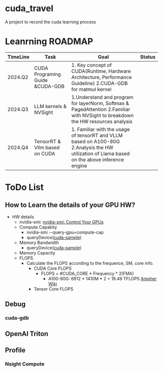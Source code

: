 # cuda_travel
A project to record the cuda learning process

# Leanrning ROADMAP 
|   TimeLine |Task  |Goal| Status
| -----------| ------------- |-----------| ------------- |
|2024.Q2     |CUDA Programing Guide &CUDA-GDB| 1. Key concept of  CUDA(Runtime, Hardware Architecture, Performance Guideline) 2.CUDA-GDB for matmul kernel |   |   |
|2024.Q3     |LLM kernels & NVSight | 1.Understand and program for layerNorm, Softmax & PagedAttention 2.Familiar with NVSight to breakdown the HW resources analysis 
|2024.Q4     | TensorRT & Vllm  based on CUDA|1. Familiar with the usage of tensorRT and VLLM based on A100-80G  2.Analysis the HW utilization of Llama based on the above inference engine

# ToDo List
## How to Learn the details of your GPU HW?
- HW details
  - nvidia-smi: [nvidia-smi: Control Your GPUs](https://www.microway.com/hpc-tech-tips/nvidia-smi_control-your-gpus/)
  - Compute Capabity
    - nvidia-smi --query-gpu=compute-cap
    - queryDevice([cuda-sample](https://github.com/NVIDIA/cuda-samples/tree/master/Samples/1_Utilities/deviceQuery))
  - Memory Bandwidth
    - queryDevice([cuda-sample](https://github.com/NVIDIA/cuda-samples/tree/master/Samples/1_Utilities/deviceQuery))
  - Memory Capacity 
  - FLOPS
    - Calculate the FLOPS according to the frequence, SM, core info.
       - CUDA Core FLOPS
         -  FLOPS = #CUDA_CORE * Frequency * 2(FMA)
            - A100-80G: 6912 * 1410M * 2 = 19.49 TFLOPS [Ampher Wiki](https://en.wikipedia.org/wiki/Ampere_(microarchitecture)#:~:text=The%20A100%20features%2019.5%20teraflops,s%20of%20graphics%20memory%20bandwidth.)
       - Tensor Core FLOPS
  
## Debug

### cuda-gdb 

## OpenAI Triton 

## Profile 

### Nsight Compute 

